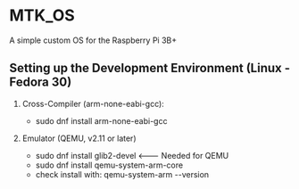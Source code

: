 # MTK_OS
A simple custom OS for the Raspberry Pi 3B+

## Setting up the Development Environment (Linux - Fedora 30)
1. Cross-Compiler (arm-none-eabi-gcc):
    - sudo dnf install arm-none-eabi-gcc

2. Emulator (QEMU, v2.11 or later)
    - sudo dnf install glib2-devel  <--- Needed for QEMU
    - sudo dnf install qemu-system-arm-core
    - check install with: qemu-system-arm --version
